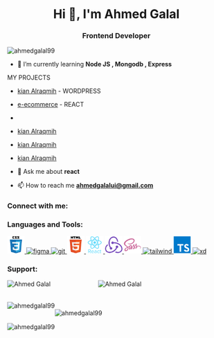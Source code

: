 <h1 align="center">Hi 👋, I'm Ahmed Galal</h1>
<h3 align="center">Frontend Developer</h3>

<p align="left"> <img src="https://komarev.com/ghpvc/?username=ahmedgalal99&label=Profile%20views&color=0e75b6&style=flat" alt="ahmedgalal99" /> </p>

- 🌱 I’m currently learning **Node JS , Mongodb , Express**

MY PROJECTS
-  [kian Alraqmih](https://kian.com.sa/) - WORDPRESS
-  [e-ecommerce]((https://hory.oc.kian.work/)) - REACT 
-  [](https://kian.com.sa/)
-  [kian Alraqmih](https://kian.com.sa/)
-  [kian Alraqmih](https://kian.com.sa/)
-  [kian Alraqmih](https://kian.com.sa/)

- 💬 Ask me about **react**

- 📫 How to reach me **ahmedgalalui@gmail.com**

<h3 align="left">Connect with me:</h3>
<p align="left">
</p>

<h3 align="left">Languages and Tools:</h3>
<p align="left"> <a href="https://www.w3schools.com/css/" target="_blank" rel="noreferrer"> <img src="https://raw.githubusercontent.com/devicons/devicon/master/icons/css3/css3-original-wordmark.svg" alt="css3" width="40" height="40"/> </a> <a href="https://www.figma.com/" target="_blank" rel="noreferrer"> <img src="https://www.vectorlogo.zone/logos/figma/figma-icon.svg" alt="figma" width="40" height="40"/> </a> <a href="https://git-scm.com/" target="_blank" rel="noreferrer"> <img src="https://www.vectorlogo.zone/logos/git-scm/git-scm-icon.svg" alt="git" width="40" height="40"/> </a> <a href="https://www.w3.org/html/" target="_blank" rel="noreferrer"> <img src="https://raw.githubusercontent.com/devicons/devicon/master/icons/html5/html5-original-wordmark.svg" alt="html5" width="40" height="40"/> </a> <a href="https://reactjs.org/" target="_blank" rel="noreferrer"> <img src="https://raw.githubusercontent.com/devicons/devicon/master/icons/react/react-original-wordmark.svg" alt="react" width="40" height="40"/> </a> <a href="https://redux.js.org" target="_blank" rel="noreferrer"> <img src="https://raw.githubusercontent.com/devicons/devicon/master/icons/redux/redux-original.svg" alt="redux" width="40" height="40"/> </a> <a href="https://sass-lang.com" target="_blank" rel="noreferrer"> <img src="https://raw.githubusercontent.com/devicons/devicon/master/icons/sass/sass-original.svg" alt="sass" width="40" height="40"/> </a> <a href="https://tailwindcss.com/" target="_blank" rel="noreferrer"> <img src="https://www.vectorlogo.zone/logos/tailwindcss/tailwindcss-icon.svg" alt="tailwind" width="40" height="40"/> </a> <a href="https://www.typescriptlang.org/" target="_blank" rel="noreferrer"> <img src="https://raw.githubusercontent.com/devicons/devicon/master/icons/typescript/typescript-original.svg" alt="typescript" width="40" height="40"/> </a> <a href="https://www.adobe.com/products/xd.html" target="_blank" rel="noreferrer"> <img src="https://cdn.worldvectorlogo.com/logos/adobe-xd.svg" alt="xd" width="40" height="40"/> </a> </p>

<h3 align="left">Support:</h3>
<p><a href="https://www.buymeacoffee.com/Ahmed Galal"> <img align="left" src="https://cdn.buymeacoffee.com/buttons/v2/default-yellow.png" height="50" width="210" alt="Ahmed Galal" /></a><a href="https://ko-fi.com/Ahmed Galal"> <img align="left" src="https://cdn.ko-fi.com/cdn/kofi3.png?v=3" height="50" width="210" alt="Ahmed Galal" /></a></p><br><br>

<p><img align="left" src="https://github-readme-stats.vercel.app/api/top-langs?username=ahmedgalal99&show_icons=true&locale=en&layout=compact" alt="ahmedgalal99" /></p>

<p>&nbsp;<img align="center" src="https://github-readme-stats.vercel.app/api?username=ahmedgalal99&show_icons=true&locale=en" alt="ahmedgalal99" /></p>

<p><img align="center" src="https://github-readme-streak-stats.herokuapp.com/?user=ahmedgalal99&" alt="ahmedgalal99" /></p>
